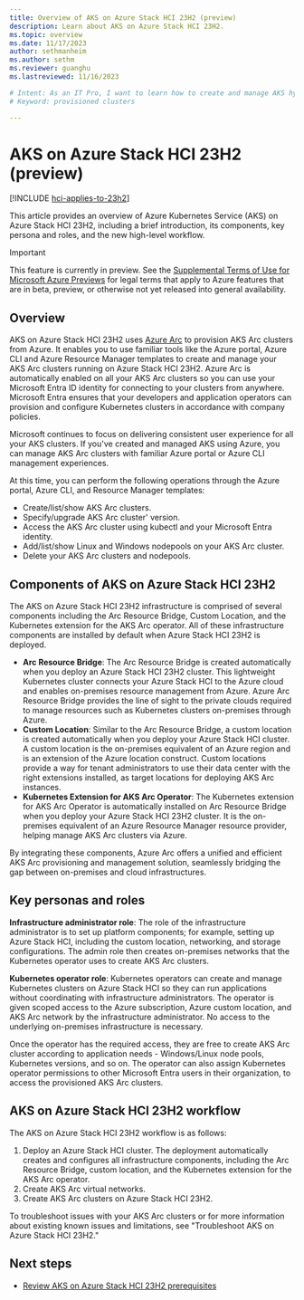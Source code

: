 ```yaml
---
title: Overview of AKS on Azure Stack HCI 23H2 (preview)
description: Learn about AKS on Azure Stack HCI 23H2.
ms.topic: overview
ms.date: 11/17/2023
author: sethmanheim
ms.author: sethm 
ms.reviewer: guanghu
ms.lastreviewed: 11/16/2023

# Intent: As an IT Pro, I want to learn how to create and manage AKS hybrid clusters on HCI
# Keyword: provisioned clusters 

---
```


# AKS on Azure Stack HCI 23H2 (preview)

[!INCLUDE [hci-applies-to-23h2](includes/hci-applies-to-23h2.md)]

This article provides an overview of Azure Kubernetes Service (AKS) on Azure Stack HCI 23H2, including a brief introduction, its components, key persona and roles, and the new high-level workflow.

> [!IMPORTANT]
> This feature is currently in preview. See the [Supplemental Terms of Use for Microsoft Azure Previews](https://azure.microsoft.com/support/legal/preview-supplemental-terms/) for legal terms that apply to Azure features that are in beta, preview, or otherwise not yet released
> into general availability.

## Overview

AKS on Azure Stack HCI 23H2 uses [Azure Arc](/azure/azure-arc/overview) to provision AKS Arc clusters from Azure. It enables you to use familiar tools like the Azure portal, Azure CLI and Azure Resource Manager templates to create and manage your AKS Arc clusters running on Azure Stack HCI 23H2. Azure Arc is automatically enabled on all your AKS Arc clusters so you can use your Microsoft Entra ID identity for connecting to your clusters from anywhere. Microsoft Entra ensures that your developers and application operators can provision and configure Kubernetes clusters in accordance with company policies.

Microsoft continues to focus on delivering consistent user experience for all your AKS clusters. If you've created and managed AKS using
Azure, you can manage AKS Arc clusters with familiar Azure portal or Azure CLI management experiences.

At this time, you can perform the following operations through the Azure portal, Azure CLI, and Resource Manager templates:

- Create/list/show AKS Arc clusters.
- Specify/upgrade AKS Arc cluster' version.
- Access the AKS Arc cluster using kubectl and your Microsoft Entra identity.
- Add/list/show Linux and Windows nodepools on your AKS Arc cluster.
- Delete your AKS Arc clusters and nodepools.

## Components of AKS on Azure Stack HCI 23H2

The AKS on Azure Stack HCI 23H2 infrastructure is comprised of several components including the Arc Resource Bridge, Custom Location, and the Kubernetes extension for the AKS Arc operator. All of these infrastructure components are installed by default when Azure Stack HCI 23H2 is deployed.

- **Arc Resource Bridge**: The Arc Resource Bridge is created automatically when you deploy an Azure Stack HCI 23H2 cluster. This lightweight Kubernetes cluster connects your Azure Stack HCI to the Azure cloud and enables on-premises resource management from Azure. Azure Arc Resource Bridge provides the line of sight to the private clouds required to manage resources such as Kubernetes clusters on-premises through Azure.
- **Custom Location**: Similar to the Arc Resource Bridge, a custom location is created automatically when you deploy your Azure Stack HCI cluster. A custom location is the on-premises equivalent of an Azure region and is an extension of the Azure location construct. Custom locations provide a way for tenant administrators to use their data center with the right extensions installed, as target locations for deploying AKS Arc instances.
- **Kubernetes Extension for AKS Arc Operator**: The Kubernetes extension for AKS Arc Operator is automatically installed on Arc Resource Bridge when you deploy your Azure Stack HCI 23H2 cluster. It is the on-premises equivalent of an Azure Resource Manager resource provider, helping manage AKS Arc clusters via Azure.

By integrating these components, Azure Arc offers a unified and efficient AKS Arc provisioning and management solution, seamlessly bridging the gap between on-premises and cloud infrastructures.

## Key personas and roles

**Infrastructure administrator role**: The role of the infrastructure administrator is to set up platform components; for example, setting up Azure Stack HCI, including the custom location, networking, and storage configurations. The admin role then creates on-premises networks that the Kubernetes operator uses to create AKS Arc clusters.

**Kubernetes operator role**: Kubernetes operators can create and manage Kubernetes clusters on Azure Stack HCI so they can run applications without coordinating with infrastructure administrators. The operator is given scoped access to the Azure subscription, Azure custom location, and AKS Arc network by the infrastructure administrator. No access to the underlying on-premises infrastructure is necessary.

Once the operator has the required access, they are free to create AKS Arc cluster according to application needs - Windows/Linux node pools,
Kubernetes versions, and so on. The operator can also assign Kubernetes operator permissions to other Microsoft Entra users in their organization, to access the provisioned AKS Arc clusters.

## AKS on Azure Stack HCI 23H2 workflow

The AKS on Azure Stack HCI 23H2 workflow is as follows:

1. Deploy an Azure Stack HCI cluster. The deployment automatically creates and configures all infrastructure components, including the Arc Resource Bridge, custom location, and the Kubernetes extension for the AKS Arc operator.
2. Create AKS Arc virtual networks.
3. Create AKS Arc clusters on Azure Stack HCI 23H2.

To troubleshoot issues with your AKS Arc clusters or for more information about existing known issues and limitations, see "Troubleshoot AKS on Azure Stack HCI 23H2."

## Next steps

- [Review AKS on Azure Stack HCI 23H2 prerequisites](aks-hci-network-system-requirements.md)
